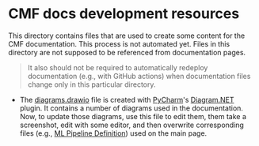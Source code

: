 # CMF docs development resources

This directory contains files that are used to create some content for the CMF documentation. This process is not
automated yet. Files in this directory are not supposed to be referenced from documentation pages.

> It also should not be required to automatically redeploy documentation (e.g., with GitHub actions) when documentation
> files change only in this particular directory.

- The [diagrams.drawio](./diagrams.drawio) file is created with [PyCharm](https://www.jetbrains.com/pycharm/)'s 
  [Diagram.NET](https://app.diagrams.net/) plugin. It contains a number of diagrams used in the documentation. Now,
  to update those diagrams, use this file to edit them, them take a screenshot, edit with some editor, and then 
  overwrite corresponding files (e.g., [ML Pipeline Definition](../assets/ml_pipeline_def.png)) used on the main page.

